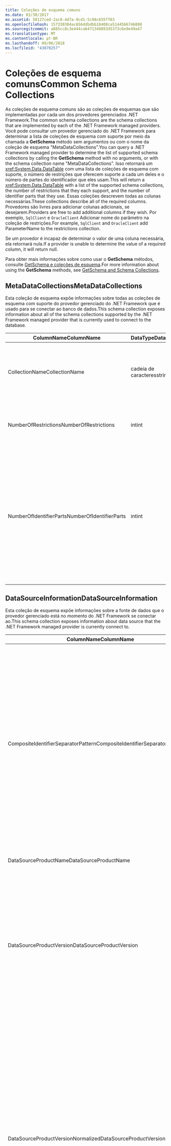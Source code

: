 ```yaml
---
title: Coleções de esquema comuns
ms.date: 03/30/2017
ms.assetid: 50127ced-2ac8-4d7a-9cd1-5c98c655ff03
ms.openlocfilehash: 157330304ac656ddbdbb18408ca5144566746808
ms.sourcegitcommit: a885cc8c3e444ca6471348893d5373c6e9e49a47
ms.translationtype: MT
ms.contentlocale: pt-BR
ms.lasthandoff: 09/06/2018
ms.locfileid: "43870257"
---
```

# <a name="common-schema-collections"></a><span data-ttu-id="9c37f-102">Coleções de esquema comuns</span><span class="sxs-lookup"><span data-stu-id="9c37f-102">Common Schema Collections</span></span>
<span data-ttu-id="9c37f-103">As coleções de esquema comuns são as coleções de esquemas que são implementadas por cada um dos provedores gerenciados .NET Framework.</span><span class="sxs-lookup"><span data-stu-id="9c37f-103">The common schema collections are the schema collections that are implemented by each of the .NET Framework managed providers.</span></span> <span data-ttu-id="9c37f-104">Você pode consultar um provedor gerenciado do .NET Framework para determinar a lista de coleções de esquema com suporte por meio da chamada a **GetSchema** método sem argumentos ou com o nome da coleção de esquema "MetaDataCollections".</span><span class="sxs-lookup"><span data-stu-id="9c37f-104">You can query a .NET Framework managed provider to determine the list of supported schema collections by calling the **GetSchema** method with no arguments, or with the schema collection name "MetaDataCollections".</span></span> <span data-ttu-id="9c37f-105">Isso retornará um <xref:System.Data.DataTable> com uma lista de coleções de esquema com suporte, o número de restrições que oferecem suporte a cada um deles e o número de partes do identificador que eles usam.</span><span class="sxs-lookup"><span data-stu-id="9c37f-105">This will return a <xref:System.Data.DataTable> with a list of the supported schema collections, the number of restrictions that they each support, and the number of identifier parts that they use.</span></span> <span data-ttu-id="9c37f-106">Essas coleções descrevem todas as colunas necessárias.</span><span class="sxs-lookup"><span data-stu-id="9c37f-106">These collections describe all of the required columns.</span></span> <span data-ttu-id="9c37f-107">Provedores são livres para adicionar colunas adicionais, se desejarem.</span><span class="sxs-lookup"><span data-stu-id="9c37f-107">Providers are free to add additional columns if they wish.</span></span> <span data-ttu-id="9c37f-108">Por exemplo, `SqlClient` e `OracleClient` Adicionar nome do parâmetro na coleção de restrições.</span><span class="sxs-lookup"><span data-stu-id="9c37f-108">For example, `SqlClient` and `OracleClient` add ParameterName to the restrictions collection.</span></span>  
  
 <span data-ttu-id="9c37f-109">Se um provedor é incapaz de determinar o valor de uma coluna necessária, ela retornará nula.</span><span class="sxs-lookup"><span data-stu-id="9c37f-109">If a provider is unable to determine the value of a required column, it will return null.</span></span>  
  
 <span data-ttu-id="9c37f-110">Para obter mais informações sobre como usar o **GetSchema** métodos, consulte [GetSchema e coleções de esquema](../../../../docs/framework/data/adonet/getschema-and-schema-collections.md).</span><span class="sxs-lookup"><span data-stu-id="9c37f-110">For more information about using the **GetSchema** methods, see [GetSchema and Schema Collections](../../../../docs/framework/data/adonet/getschema-and-schema-collections.md).</span></span>  
  
## <a name="metadatacollections"></a><span data-ttu-id="9c37f-111">MetaDataCollections</span><span class="sxs-lookup"><span data-stu-id="9c37f-111">MetaDataCollections</span></span>  
 <span data-ttu-id="9c37f-112">Esta coleção de esquema expõe informações sobre todas as coleções de esquema com suporte do provedor gerenciado do .NET Framework que é usado para se conectar ao banco de dados.</span><span class="sxs-lookup"><span data-stu-id="9c37f-112">This schema collection exposes information about all of the schema collections supported by the .NET Framework managed provider that is currently used to connect to the database.</span></span>  
  
|<span data-ttu-id="9c37f-113">ColumnName</span><span class="sxs-lookup"><span data-stu-id="9c37f-113">ColumnName</span></span>|<span data-ttu-id="9c37f-114">DataType</span><span class="sxs-lookup"><span data-stu-id="9c37f-114">DataType</span></span>|<span data-ttu-id="9c37f-115">Descrição</span><span class="sxs-lookup"><span data-stu-id="9c37f-115">Description</span></span>|  
|----------------|--------------|-----------------|  
|<span data-ttu-id="9c37f-116">CollectionName</span><span class="sxs-lookup"><span data-stu-id="9c37f-116">CollectionName</span></span>|<span data-ttu-id="9c37f-117">cadeia de caracteres</span><span class="sxs-lookup"><span data-stu-id="9c37f-117">string</span></span>|<span data-ttu-id="9c37f-118">O nome da coleção para passar para o **GetSchema** método para retornar a coleção.</span><span class="sxs-lookup"><span data-stu-id="9c37f-118">The name of the collection to pass to the **GetSchema** method to return the collection.</span></span>|  
|<span data-ttu-id="9c37f-119">NumberOfRestrictions</span><span class="sxs-lookup"><span data-stu-id="9c37f-119">NumberOfRestrictions</span></span>|<span data-ttu-id="9c37f-120">int</span><span class="sxs-lookup"><span data-stu-id="9c37f-120">int</span></span>|<span data-ttu-id="9c37f-121">O número de restrições que podem ser especificadas para a coleção.</span><span class="sxs-lookup"><span data-stu-id="9c37f-121">The number of restrictions that may be specified for the collection.</span></span>|  
|<span data-ttu-id="9c37f-122">NumberOfIdentifierParts</span><span class="sxs-lookup"><span data-stu-id="9c37f-122">NumberOfIdentifierParts</span></span>|<span data-ttu-id="9c37f-123">int</span><span class="sxs-lookup"><span data-stu-id="9c37f-123">int</span></span>|<span data-ttu-id="9c37f-124">O número de partes no nome do objeto de identificador/banco de dados compostos.</span><span class="sxs-lookup"><span data-stu-id="9c37f-124">The number of parts in the composite identifier/database object name.</span></span> <span data-ttu-id="9c37f-125">Por exemplo, no SQL Server, isso seria 3 para tabelas e 4 para colunas.</span><span class="sxs-lookup"><span data-stu-id="9c37f-125">For example, in SQL Server, this would be 3 for tables and 4 for columns.</span></span> <span data-ttu-id="9c37f-126">No Oracle, seria 2 para tabelas e 3 colunas.</span><span class="sxs-lookup"><span data-stu-id="9c37f-126">In Oracle, it would be 2 for tables and 3 for columns.</span></span>|  
  
## <a name="datasourceinformation"></a><span data-ttu-id="9c37f-127">DataSourceInformation</span><span class="sxs-lookup"><span data-stu-id="9c37f-127">DataSourceInformation</span></span>  
 <span data-ttu-id="9c37f-128">Esta coleção de esquema expõe informações sobre a fonte de dados que o provedor gerenciado está no momento do .NET Framework se conectar ao.</span><span class="sxs-lookup"><span data-stu-id="9c37f-128">This schema collection exposes information about data source that the .NET Framework managed provider is currently connect to.</span></span>  
  
|<span data-ttu-id="9c37f-129">ColumnName</span><span class="sxs-lookup"><span data-stu-id="9c37f-129">ColumnName</span></span>|<span data-ttu-id="9c37f-130">DataType</span><span class="sxs-lookup"><span data-stu-id="9c37f-130">DataType</span></span>|<span data-ttu-id="9c37f-131">Descrição</span><span class="sxs-lookup"><span data-stu-id="9c37f-131">Description</span></span>|  
|----------------|--------------|-----------------|  
|<span data-ttu-id="9c37f-132">CompositeIdentifierSeparatorPattern</span><span class="sxs-lookup"><span data-stu-id="9c37f-132">CompositeIdentifierSeparatorPattern</span></span>|<span data-ttu-id="9c37f-133">cadeia de caracteres</span><span class="sxs-lookup"><span data-stu-id="9c37f-133">string</span></span>|<span data-ttu-id="9c37f-134">A expressão regular para corresponder os separadores de composição em um identificador de composição.</span><span class="sxs-lookup"><span data-stu-id="9c37f-134">The regular expression to match the composite separators in a composite identifier.</span></span> <span data-ttu-id="9c37f-135">Por exemplo, "\\."</span><span class="sxs-lookup"><span data-stu-id="9c37f-135">For example, "\\."</span></span> <span data-ttu-id="9c37f-136">(para SQL Server) ou "\@&#124;\\."</span><span class="sxs-lookup"><span data-stu-id="9c37f-136">(for SQL Server) or "\@&#124;\\."</span></span> <span data-ttu-id="9c37f-137">(para Oracle).</span><span class="sxs-lookup"><span data-stu-id="9c37f-137">(for Oracle).</span></span><br /><br /> <span data-ttu-id="9c37f-138">Normalmente, um identificador de composição é o que é usado para um nome de objeto de banco de dados, por exemplo: pubs.dbo.authors ou pubs\@dbo.</span><span class="sxs-lookup"><span data-stu-id="9c37f-138">A composite identifier is typically what is used for a database object name, for example: pubs.dbo.authors or pubs\@dbo.authors.</span></span><br /><br /> <span data-ttu-id="9c37f-139">Para o SQL Server, use a expressão regular "\\.".</span><span class="sxs-lookup"><span data-stu-id="9c37f-139">For SQL Server, use the regular expression "\\.".</span></span> <span data-ttu-id="9c37f-140">Para OracleClient, use "\@&#124;\\.".</span><span class="sxs-lookup"><span data-stu-id="9c37f-140">For OracleClient, use "\@&#124;\\.".</span></span><br /><br /> <span data-ttu-id="9c37f-141">Para ODBC, use o Catalog_name_seperator.</span><span class="sxs-lookup"><span data-stu-id="9c37f-141">For ODBC use the Catalog_name_seperator.</span></span><br /><br /> <span data-ttu-id="9c37f-142">Para OLE DB use DBLITERAL_CATALOG_SEPARATOR ou DBLITERAL_SCHEMA_SEPARATOR.</span><span class="sxs-lookup"><span data-stu-id="9c37f-142">For OLE DB use DBLITERAL_CATALOG_SEPARATOR or DBLITERAL_SCHEMA_SEPARATOR.</span></span>|  
|<span data-ttu-id="9c37f-143">DataSourceProductName</span><span class="sxs-lookup"><span data-stu-id="9c37f-143">DataSourceProductName</span></span>|<span data-ttu-id="9c37f-144">cadeia de caracteres</span><span class="sxs-lookup"><span data-stu-id="9c37f-144">string</span></span>|<span data-ttu-id="9c37f-145">O nome do produto acessado pelo provedor, como "Oracle" ou "SQLServer".</span><span class="sxs-lookup"><span data-stu-id="9c37f-145">The name of the product accessed by the provider, such as "Oracle" or "SQLServer".</span></span>|  
|<span data-ttu-id="9c37f-146">DataSourceProductVersion</span><span class="sxs-lookup"><span data-stu-id="9c37f-146">DataSourceProductVersion</span></span>|<span data-ttu-id="9c37f-147">cadeia de caracteres</span><span class="sxs-lookup"><span data-stu-id="9c37f-147">string</span></span>|<span data-ttu-id="9c37f-148">Indica a versão do produto acessado pelo provedor, no formato nativo de fontes de dados e não está no formato de Microsoft.</span><span class="sxs-lookup"><span data-stu-id="9c37f-148">Indicates the version of the product accessed by the provider, in the data sources native format and not in Microsoft format.</span></span><br /><br /> <span data-ttu-id="9c37f-149">Em alguns casos DataSourceProductVersion e DataSourceProductVersionNormalized será o mesmo valor.</span><span class="sxs-lookup"><span data-stu-id="9c37f-149">In some cases DataSourceProductVersion and DataSourceProductVersionNormalized will be the same value.</span></span> <span data-ttu-id="9c37f-150">No caso do OLE DB e ODBC, eles sempre será o mesmo conforme eles são mapeados para a mesma chamada de função da API nativa subjacente.</span><span class="sxs-lookup"><span data-stu-id="9c37f-150">In the case of OLE DB and ODBC, these will always be the same as they are mapped to the same function call in the underlying native API.</span></span>|  
|<span data-ttu-id="9c37f-151">DataSourceProductVersionNormalized</span><span class="sxs-lookup"><span data-stu-id="9c37f-151">DataSourceProductVersionNormalized</span></span>|<span data-ttu-id="9c37f-152">cadeia de caracteres</span><span class="sxs-lookup"><span data-stu-id="9c37f-152">string</span></span>|<span data-ttu-id="9c37f-153">Uma versão normalizada para os dados de origem, que ele pode ser comparado com `String.Compare()`.</span><span class="sxs-lookup"><span data-stu-id="9c37f-153">A normalized version for the data source, such that it can be compared with `String.Compare()`.</span></span> <span data-ttu-id="9c37f-154">O formato deste é consistente para todas as versões do provedor para impedir que a versão 10 classificação entre versões 1 e 2.</span><span class="sxs-lookup"><span data-stu-id="9c37f-154">The format of this is consistent for all versions of the provider to prevent version 10 from sorting between version 1 and version 2.</span></span><br /><br /> <span data-ttu-id="9c37f-155">Por exemplo, o provedor Oracle usa um formato de "nn.nn.nn.nn.nn" para sua versão normalizada, o que faz com que uma fonte de dados do Oracle 8i retornar "08.01.07.04.01".</span><span class="sxs-lookup"><span data-stu-id="9c37f-155">For example, the Oracle provider uses a format of "nn.nn.nn.nn.nn" for its normalized version, which causes an Oracle 8i data source to return "08.01.07.04.01".</span></span> <span data-ttu-id="9c37f-156">SQL Server usa o formato típico de "nn.nn.nnnn" Microsoft.</span><span class="sxs-lookup"><span data-stu-id="9c37f-156">SQL Server uses the typical Microsoft "nn.nn.nnnn" format.</span></span><br /><br /> <span data-ttu-id="9c37f-157">Em alguns casos, DataSourceProductVersion e DataSourceProductVersionNormalized será o mesmo valor.</span><span class="sxs-lookup"><span data-stu-id="9c37f-157">In some cases, DataSourceProductVersion and DataSourceProductVersionNormalized will be the same value.</span></span> <span data-ttu-id="9c37f-158">No caso do OLE DB e ODBC eles sempre será o mesmo conforme eles são mapeados para a mesma chamada de função da API nativa subjacente.</span><span class="sxs-lookup"><span data-stu-id="9c37f-158">In the case of OLE DB and ODBC these will always be the same as they are mapped to the same function call in the underlying native API.</span></span>|  
|<span data-ttu-id="9c37f-159">GroupByBehavior</span><span class="sxs-lookup"><span data-stu-id="9c37f-159">GroupByBehavior</span></span>|<xref:System.Data.Common.GroupByBehavior>|<span data-ttu-id="9c37f-160">Especifica a relação entre as colunas em uma cláusula GROUP BY e as colunas não agregadas na lista de seleção.</span><span class="sxs-lookup"><span data-stu-id="9c37f-160">Specifies the relationship between the columns in a GROUP BY clause and the non-aggregated columns in the select list.</span></span>|  
|<span data-ttu-id="9c37f-161">IdentifierPattern</span><span class="sxs-lookup"><span data-stu-id="9c37f-161">IdentifierPattern</span></span>|<span data-ttu-id="9c37f-162">cadeia de caracteres</span><span class="sxs-lookup"><span data-stu-id="9c37f-162">string</span></span>|<span data-ttu-id="9c37f-163">Uma expressão regular que corresponde a um identificador e tem um valor de correspondência do identificador.</span><span class="sxs-lookup"><span data-stu-id="9c37f-163">A regular expression that matches an identifier and has a match value of the identifier.</span></span> <span data-ttu-id="9c37f-164">Por exemplo, "[A-Za-z0-9 _ #$]".</span><span class="sxs-lookup"><span data-stu-id="9c37f-164">For example "[A-Za-z0-9_#$]".</span></span>|  
|<span data-ttu-id="9c37f-165">IdentifierCase</span><span class="sxs-lookup"><span data-stu-id="9c37f-165">IdentifierCase</span></span>|<xref:System.Data.Common.IdentifierCase>|<span data-ttu-id="9c37f-166">Indica se os identificadores sem aspas são tratados como diferencia maiusculas de minúsculas ou não.</span><span class="sxs-lookup"><span data-stu-id="9c37f-166">Indicates whether non-quoted identifiers are treated as case sensitive or not.</span></span>|  
|<span data-ttu-id="9c37f-167">OrderByColumnsInSelect</span><span class="sxs-lookup"><span data-stu-id="9c37f-167">OrderByColumnsInSelect</span></span>|<span data-ttu-id="9c37f-168">bool</span><span class="sxs-lookup"><span data-stu-id="9c37f-168">bool</span></span>|<span data-ttu-id="9c37f-169">Especifica se as colunas em uma cláusula ORDER BY devem estar na lista de seleção.</span><span class="sxs-lookup"><span data-stu-id="9c37f-169">Specifies whether columns in an ORDER BY clause must be in the select list.</span></span> <span data-ttu-id="9c37f-170">Um valor true indica que eles são necessários para estar na lista de seleção, um valor false indica que eles não são necessários para estar na lista de seleção.</span><span class="sxs-lookup"><span data-stu-id="9c37f-170">A value of true indicates that they are required to be in the select list, a value of false indicates that they are not required to be in the select list.</span></span>|  
|<span data-ttu-id="9c37f-171">ParameterMarkerFormat</span><span class="sxs-lookup"><span data-stu-id="9c37f-171">ParameterMarkerFormat</span></span>|<span data-ttu-id="9c37f-172">cadeia de caracteres</span><span class="sxs-lookup"><span data-stu-id="9c37f-172">string</span></span>|<span data-ttu-id="9c37f-173">Uma cadeia de caracteres de formato que representa como um parâmetro de formato.</span><span class="sxs-lookup"><span data-stu-id="9c37f-173">A format string that represents how to format a parameter.</span></span><br /><br /> <span data-ttu-id="9c37f-174">Se a fonte de dados oferece suporte a parâmetros nomeados, o primeiro espaço reservado na cadeia de caracteres deve ser em que o nome do parâmetro deve ser formatado.</span><span class="sxs-lookup"><span data-stu-id="9c37f-174">If named parameters are supported by the data source, the first placeholder in this string should be where the parameter name should be formatted.</span></span><br /><br /> <span data-ttu-id="9c37f-175">Por exemplo, se a fonte de dados espera parâmetros a ser chamado e prefixado com um ':', isso deveria ser ":{0}".</span><span class="sxs-lookup"><span data-stu-id="9c37f-175">For example, if the data source expects parameters to be named and prefixed with an ‘:’ this would be ":{0}".</span></span> <span data-ttu-id="9c37f-176">Ao formatar isso com um nome de parâmetro de "p1" resultante é de cadeia de caracteres ": p1".</span><span class="sxs-lookup"><span data-stu-id="9c37f-176">When formatting this with a parameter name of "p1" the resulting string is ":p1".</span></span><br /><br /> <span data-ttu-id="9c37f-177">Se a fonte de dados espera parâmetros para ser prefixadas com o '\@', mas os nomes já incluírem-los, deve ser '{0}' e o resultado da formatação de um parâmetro denominado "\@p1" seria simplesmente "\@p1".</span><span class="sxs-lookup"><span data-stu-id="9c37f-177">If the data source expects parameters to be prefixed with the ‘\@’, but the names already include them, this would be ‘{0}’, and the result of formatting a parameter named "\@p1" would simply be "\@p1".</span></span><br /><br /> <span data-ttu-id="9c37f-178">Para fontes de dados que não espera parâmetros nomeados e esperar que o uso do '?'</span><span class="sxs-lookup"><span data-stu-id="9c37f-178">For data sources that do not expect named parameters and expect the use of the ‘?’</span></span> <span data-ttu-id="9c37f-179">caractere, a cadeia de caracteres de formato pode ser especificada simplesmente como '?', que deve ignorar o nome do parâmetro.</span><span class="sxs-lookup"><span data-stu-id="9c37f-179">character, the format string can be specified as simply ‘?’, which would ignore the parameter name.</span></span> <span data-ttu-id="9c37f-180">Para OLE DB, retornamos '?'.</span><span class="sxs-lookup"><span data-stu-id="9c37f-180">For OLE DB we return ‘?’.</span></span>|  
|<span data-ttu-id="9c37f-181">ParameterMarkerPattern</span><span class="sxs-lookup"><span data-stu-id="9c37f-181">ParameterMarkerPattern</span></span>|<span data-ttu-id="9c37f-182">cadeia de caracteres</span><span class="sxs-lookup"><span data-stu-id="9c37f-182">string</span></span>|<span data-ttu-id="9c37f-183">Uma expressão regular que corresponde a um marcador de parâmetro.</span><span class="sxs-lookup"><span data-stu-id="9c37f-183">A regular expression that matches a parameter marker.</span></span> <span data-ttu-id="9c37f-184">Ele terá um valor de correspondência do nome do parâmetro, se houver.</span><span class="sxs-lookup"><span data-stu-id="9c37f-184">It will have a match value of the parameter name, if any.</span></span><br /><br /> <span data-ttu-id="9c37f-185">Por exemplo, se os parâmetros nomeados são compatíveis com um '\@' caracteres iniciais que serão incluído no nome do parâmetro, isso seria: "(\@[A-Za-z0-9 _ $#] \*)".</span><span class="sxs-lookup"><span data-stu-id="9c37f-185">For example, if named parameters are supported with an ‘\@’ lead-in character that will be included in the parameter name, this would be: "(\@[A-Za-z0-9_$#]\*)".</span></span><br /><br /> <span data-ttu-id="9c37f-186">No entanto, se os parâmetros nomeados são compatíveis com um ':' como o caractere de Introdução e ele não é parte do nome do parâmetro, isso seria: ": ([A-Za-z0-9 _ $#]\*)".</span><span class="sxs-lookup"><span data-stu-id="9c37f-186">However, if named parameters are supported with a ‘:’ as the lead-in character and it is not part of the parameter name, this would be: ":([A-Za-z0-9_$#]\*)".</span></span><br /><br /> <span data-ttu-id="9c37f-187">É claro que, se a fonte de dados não der suporte a parâmetros nomeados, isso seria apenas "?".</span><span class="sxs-lookup"><span data-stu-id="9c37f-187">Of course, if the data source doesn’t support named parameters, this would simply be "?".</span></span>|  
|<span data-ttu-id="9c37f-188">ParameterNameMaxLength</span><span class="sxs-lookup"><span data-stu-id="9c37f-188">ParameterNameMaxLength</span></span>|<span data-ttu-id="9c37f-189">int</span><span class="sxs-lookup"><span data-stu-id="9c37f-189">int</span></span>|<span data-ttu-id="9c37f-190">O comprimento máximo de um nome de parâmetro em caracteres.</span><span class="sxs-lookup"><span data-stu-id="9c37f-190">The maximum length of a parameter name in characters.</span></span> <span data-ttu-id="9c37f-191">Visual Studio espera que, se houver suporte para nomes de parâmetro, o valor mínimo para o comprimento máximo é 30 caracteres.</span><span class="sxs-lookup"><span data-stu-id="9c37f-191">Visual Studio expects that if parameter names are supported, the minimum value for the maximum length is 30 characters.</span></span><br /><br /> <span data-ttu-id="9c37f-192">Se a fonte de dados não der suporte a parâmetros nomeados, essa propriedade retorna zero.</span><span class="sxs-lookup"><span data-stu-id="9c37f-192">If the data source does not support named parameters, this property returns zero.</span></span>|  
|<span data-ttu-id="9c37f-193">ParameterNamePattern</span><span class="sxs-lookup"><span data-stu-id="9c37f-193">ParameterNamePattern</span></span>|<span data-ttu-id="9c37f-194">cadeia de caracteres</span><span class="sxs-lookup"><span data-stu-id="9c37f-194">string</span></span>|<span data-ttu-id="9c37f-195">Uma expressão regular que corresponde aos nomes de parâmetro válido.</span><span class="sxs-lookup"><span data-stu-id="9c37f-195">A regular expression that matches the valid parameter names.</span></span> <span data-ttu-id="9c37f-196">Fontes de dados diferentes têm regras diferentes sobre os caracteres que podem ser usados para nomes de parâmetro.</span><span class="sxs-lookup"><span data-stu-id="9c37f-196">Different data sources have different rules regarding the characters that may be used for parameter names.</span></span><br /><br /> <span data-ttu-id="9c37f-197">Visual Studio espera que, se houver suporte para nomes de parâmetro, os caracteres "\p{Lu}\p{Ll}\p{Lt}\p{Lm}\p{Lo}\p{Nl}\p{Nd}" são o conjunto com suporte mínimo de caracteres que são válidos para nomes de parâmetro.</span><span class="sxs-lookup"><span data-stu-id="9c37f-197">Visual Studio expects that if parameter names are supported, the characters "\p{Lu}\p{Ll}\p{Lt}\p{Lm}\p{Lo}\p{Nl}\p{Nd}" are the minimum supported set of characters that are valid for parameter names.</span></span>|  
|<span data-ttu-id="9c37f-198">QuotedIdentifierPattern</span><span class="sxs-lookup"><span data-stu-id="9c37f-198">QuotedIdentifierPattern</span></span>|<span data-ttu-id="9c37f-199">cadeia de caracteres</span><span class="sxs-lookup"><span data-stu-id="9c37f-199">string</span></span>|<span data-ttu-id="9c37f-200">Uma expressão regular que corresponde a um identificador entre aspas e tem um valor de correspondência de identificador sem aspas.</span><span class="sxs-lookup"><span data-stu-id="9c37f-200">A regular expression that matches a quoted identifier and has a match value of the identifier itself without the quotes.</span></span> <span data-ttu-id="9c37f-201">Por exemplo, se a fonte de dados usadas aspas duplas para identificar os identificadores entre aspas, isso seria: "(([^\\"]&#124;\\"\\") \*) ".</span><span class="sxs-lookup"><span data-stu-id="9c37f-201">For example, if the data source used double-quotes to identify quoted identifiers, this would be: "(([^\\"]&#124;\\"\\")\*)".</span></span>|  
|<span data-ttu-id="9c37f-202">QuotedIdentifierCase</span><span class="sxs-lookup"><span data-stu-id="9c37f-202">QuotedIdentifierCase</span></span>|<xref:System.Data.Common.IdentifierCase>|<span data-ttu-id="9c37f-203">Indica se os identificadores entre aspas são tratados como diferencia maiusculas de minúsculas ou não.</span><span class="sxs-lookup"><span data-stu-id="9c37f-203">Indicates whether quoted identifiers are treated as case sensitive or not.</span></span>|  
|<span data-ttu-id="9c37f-204">StatementSeparatorPattern</span><span class="sxs-lookup"><span data-stu-id="9c37f-204">StatementSeparatorPattern</span></span>|<span data-ttu-id="9c37f-205">cadeia de caracteres</span><span class="sxs-lookup"><span data-stu-id="9c37f-205">string</span></span>|<span data-ttu-id="9c37f-206">Uma expressão regular que corresponda o separador de instrução.</span><span class="sxs-lookup"><span data-stu-id="9c37f-206">A regular expression that matches the statement separator.</span></span>|  
|<span data-ttu-id="9c37f-207">StringLiteralPattern</span><span class="sxs-lookup"><span data-stu-id="9c37f-207">StringLiteralPattern</span></span>|<span data-ttu-id="9c37f-208">cadeia de caracteres</span><span class="sxs-lookup"><span data-stu-id="9c37f-208">string</span></span>|<span data-ttu-id="9c37f-209">Uma expressão regular que corresponde a um literal de cadeia de caracteres e tem um valor de correspondência do literal em si.</span><span class="sxs-lookup"><span data-stu-id="9c37f-209">A regular expression that matches a string literal and has a match value of the literal itself.</span></span> <span data-ttu-id="9c37f-210">Por exemplo, se a fonte de dados usadas aspas para identificar cadeias de caracteres, isso seria: "('([^']&#124;'') \*')"'</span><span class="sxs-lookup"><span data-stu-id="9c37f-210">For example, if the data source used single-quotes to identify strings, this would be: "('([^']&#124;'')\*')"'</span></span>|  
|<span data-ttu-id="9c37f-211">SupportedJoinOperators</span><span class="sxs-lookup"><span data-stu-id="9c37f-211">SupportedJoinOperators</span></span>|<xref:System.Data.Common.SupportedJoinOperators>|<span data-ttu-id="9c37f-212">Especifica quais tipos de instruções de junção SQL têm suporte pela fonte de dados.</span><span class="sxs-lookup"><span data-stu-id="9c37f-212">Specifies what types of SQL join statements are supported by the data source.</span></span>|  
  
## <a name="datatypes"></a><span data-ttu-id="9c37f-213">Tipos de dados</span><span class="sxs-lookup"><span data-stu-id="9c37f-213">DataTypes</span></span>  
 <span data-ttu-id="9c37f-214">Essas informações de expõe de coleção de esquema sobre tipos de dados que são compatíveis com o banco de dados que o .NET Framework provedor gerenciado estão conectadas atualmente à.</span><span class="sxs-lookup"><span data-stu-id="9c37f-214">This schema collection exposes information about the data types that are supported by the database that the .NET Framework managed provider is currently connected to.</span></span>  
  
|<span data-ttu-id="9c37f-215">ColumnName</span><span class="sxs-lookup"><span data-stu-id="9c37f-215">ColumnName</span></span>|<span data-ttu-id="9c37f-216">DataType</span><span class="sxs-lookup"><span data-stu-id="9c37f-216">DataType</span></span>|<span data-ttu-id="9c37f-217">Descrição</span><span class="sxs-lookup"><span data-stu-id="9c37f-217">Description</span></span>|  
|----------------|--------------|-----------------|  
|<span data-ttu-id="9c37f-218">NomeDoTipo</span><span class="sxs-lookup"><span data-stu-id="9c37f-218">TypeName</span></span>|<span data-ttu-id="9c37f-219">cadeia de caracteres</span><span class="sxs-lookup"><span data-stu-id="9c37f-219">string</span></span>|<span data-ttu-id="9c37f-220">Os dados específicos do provedor de tipo de nome.</span><span class="sxs-lookup"><span data-stu-id="9c37f-220">The provider-specific data type name.</span></span>|  
|<span data-ttu-id="9c37f-221">ProviderDbType</span><span class="sxs-lookup"><span data-stu-id="9c37f-221">ProviderDbType</span></span>|<span data-ttu-id="9c37f-222">int</span><span class="sxs-lookup"><span data-stu-id="9c37f-222">int</span></span>|<span data-ttu-id="9c37f-223">O valor de tipo específico de provedor que deve ser usado ao especificar de tipo um parâmetro.</span><span class="sxs-lookup"><span data-stu-id="9c37f-223">The provider-specific type value that should be used when specifying a parameter’s type.</span></span> <span data-ttu-id="9c37f-224">Por exemplo, SqlDbType.Money ou OracleType.Blob.</span><span class="sxs-lookup"><span data-stu-id="9c37f-224">For example, SqlDbType.Money or OracleType.Blob.</span></span>|  
|<span data-ttu-id="9c37f-225">ColumnSize</span><span class="sxs-lookup"><span data-stu-id="9c37f-225">ColumnSize</span></span>|<span data-ttu-id="9c37f-226">long</span><span class="sxs-lookup"><span data-stu-id="9c37f-226">long</span></span>|<span data-ttu-id="9c37f-227">O comprimento de uma coluna não numérica ou parâmetro refere-se para o máximo ou o comprimento definido para esse tipo pelo provedor.</span><span class="sxs-lookup"><span data-stu-id="9c37f-227">The length of a non-numeric column or parameter refers to either the maximum or the length defined for this type by the provider.</span></span><br /><br /> <span data-ttu-id="9c37f-228">Para dados de caracteres, isso é o máximo ou definido o tamanho em unidades, definidas pela fonte de dados.</span><span class="sxs-lookup"><span data-stu-id="9c37f-228">For character data, this is the maximum or defined length in units, defined by the data source.</span></span> <span data-ttu-id="9c37f-229">Oracle tem o conceito de especificar um comprimento e, em seguida, especificando o tamanho de armazenamento real para alguns tipos de dados de caractere.</span><span class="sxs-lookup"><span data-stu-id="9c37f-229">Oracle has the concept of specifying a length and then specifying the actual storage size for some character data types.</span></span> <span data-ttu-id="9c37f-230">Isso define apenas o tamanho em unidades para Oracle.</span><span class="sxs-lookup"><span data-stu-id="9c37f-230">This defines only the length in units for Oracle.</span></span><br /><br /> <span data-ttu-id="9c37f-231">Para tipos de dados de data e hora, esse é o comprimento da representação de cadeia de caracteres (supondo que a precisão máxima permitida do componente de segundos fracionários).</span><span class="sxs-lookup"><span data-stu-id="9c37f-231">For date-time data types, this is the length of the string representation (assuming the maximum allowed precision of the fractional seconds component).</span></span><br /><br /> <span data-ttu-id="9c37f-232">Se o tipo de dados for numérico, isso é o limite superior na precisão máxima do tipo de dados.</span><span class="sxs-lookup"><span data-stu-id="9c37f-232">If the data type is numeric, this is the upper bound on the maximum precision of the data type.</span></span>|  
|<span data-ttu-id="9c37f-233">CreateFormat</span><span class="sxs-lookup"><span data-stu-id="9c37f-233">CreateFormat</span></span>|<span data-ttu-id="9c37f-234">cadeia de caracteres</span><span class="sxs-lookup"><span data-stu-id="9c37f-234">string</span></span>|<span data-ttu-id="9c37f-235">Cadeia de caracteres de formato que representa como adicionar essa coluna para uma instrução de definição de dados, como CREATE TABLE.</span><span class="sxs-lookup"><span data-stu-id="9c37f-235">Format string that represents how to add this column to a data definition statement, such as CREATE TABLE.</span></span> <span data-ttu-id="9c37f-236">Cada elemento na matriz CreateParameter deve ser representado por um "marcador de parâmetro" na cadeia de caracteres de formato.</span><span class="sxs-lookup"><span data-stu-id="9c37f-236">Each element in the CreateParameter array should be represented by a "parameter marker" in the format string.</span></span><br /><br /> <span data-ttu-id="9c37f-237">Por exemplo, o tipo de dados DECIMAL do SQL requer uma precisão e uma escala.</span><span class="sxs-lookup"><span data-stu-id="9c37f-237">For example, the SQL data type DECIMAL needs a precision and a scale.</span></span> <span data-ttu-id="9c37f-238">Nesse caso, seria a cadeia de caracteres de formato "DECIMAL ({0},{1})".</span><span class="sxs-lookup"><span data-stu-id="9c37f-238">In this case, the format string would be "DECIMAL({0},{1})".</span></span>|  
|<span data-ttu-id="9c37f-239">CreateParameters</span><span class="sxs-lookup"><span data-stu-id="9c37f-239">CreateParameters</span></span>|<span data-ttu-id="9c37f-240">cadeia de caracteres</span><span class="sxs-lookup"><span data-stu-id="9c37f-240">string</span></span>|<span data-ttu-id="9c37f-241">Os parâmetros de criação devem ser especificados durante a criação de uma coluna desse tipo de dados.</span><span class="sxs-lookup"><span data-stu-id="9c37f-241">The creation parameters that must be specified when creating a column of this data type.</span></span> <span data-ttu-id="9c37f-242">Cada parâmetro de criação é listado na cadeia de caracteres, separada por uma vírgula na ordem em que eles serão fornecidos.</span><span class="sxs-lookup"><span data-stu-id="9c37f-242">Each creation parameter is listed in the string, separated by a comma in the order they are to be supplied.</span></span><br /><br /> <span data-ttu-id="9c37f-243">Por exemplo, o tipo de dados DECIMAL do SQL requer uma precisão e uma escala.</span><span class="sxs-lookup"><span data-stu-id="9c37f-243">For example, the SQL data type DECIMAL needs a precision and a scale.</span></span> <span data-ttu-id="9c37f-244">Nesse caso, os parâmetros de criação devem conter a cadeia de caracteres "precisão, escala".</span><span class="sxs-lookup"><span data-stu-id="9c37f-244">In this case, the creation parameters should contain the string "precision, scale".</span></span><br /><br /> <span data-ttu-id="9c37f-245">Em um comando de texto para criar uma coluna DECIMAL com uma precisão de 10 e uma escala de 2, o valor da coluna CreateFormat pode ser DECIMAL ({0},{1}) "e a especificação de tipo completa seria DECIMAL(10,2).</span><span class="sxs-lookup"><span data-stu-id="9c37f-245">In a text command to create a DECIMAL column with a precision of 10 and a scale of 2, the value of the CreateFormat column might be DECIMAL({0},{1})" and the complete type specification would be DECIMAL(10,2).</span></span>|  
|<span data-ttu-id="9c37f-246">DataType</span><span class="sxs-lookup"><span data-stu-id="9c37f-246">DataType</span></span>|<span data-ttu-id="9c37f-247">cadeia de caracteres</span><span class="sxs-lookup"><span data-stu-id="9c37f-247">string</span></span>|<span data-ttu-id="9c37f-248">O nome do tipo do tipo de dados .NET Framework.</span><span class="sxs-lookup"><span data-stu-id="9c37f-248">The name of the .NET Framework type of the data type.</span></span>|  
|<span data-ttu-id="9c37f-249">IsAutoincrementable</span><span class="sxs-lookup"><span data-stu-id="9c37f-249">IsAutoincrementable</span></span>|<span data-ttu-id="9c37f-250">bool</span><span class="sxs-lookup"><span data-stu-id="9c37f-250">bool</span></span>|<span data-ttu-id="9c37f-251">True — valores desse tipo de dados podem ser de incremento automático.</span><span class="sxs-lookup"><span data-stu-id="9c37f-251">true—Values of this data type may be auto-incrementing.</span></span><br /><br /> <span data-ttu-id="9c37f-252">False — valores desse tipo de dados podem não ser autoincrementada.</span><span class="sxs-lookup"><span data-stu-id="9c37f-252">false—Values of this data type may not be auto-incrementing.</span></span><br /><br /> <span data-ttu-id="9c37f-253">Observe que isso simplesmente indica se uma coluna desse tipo de dados pode ser autoincrementada, não todas as colunas desse tipo são incremento automático.</span><span class="sxs-lookup"><span data-stu-id="9c37f-253">Note that this merely indicates whether a column of this data type may be auto-incrementing, not that all columns of this type are auto-incrementing.</span></span>|  
|<span data-ttu-id="9c37f-254">IsBestMatch</span><span class="sxs-lookup"><span data-stu-id="9c37f-254">IsBestMatch</span></span>|<span data-ttu-id="9c37f-255">bool</span><span class="sxs-lookup"><span data-stu-id="9c37f-255">bool</span></span>|<span data-ttu-id="9c37f-256">True — o tipo de dados é a melhor correspondência entre todos os tipos de dados no armazenamento de dados e o tipo de dados .NET Framework indicado pelo valor na coluna de tipo de dados.</span><span class="sxs-lookup"><span data-stu-id="9c37f-256">true—The data type is the best match between all data types in the data store and the .NET Framework data type indicated by the value in the DataType column.</span></span><br /><br /> <span data-ttu-id="9c37f-257">False – o tipo de dados não é a melhor correspondência.</span><span class="sxs-lookup"><span data-stu-id="9c37f-257">false—The data type is not the best match.</span></span><br /><br /> <span data-ttu-id="9c37f-258">Para cada conjunto de linhas em que o valor da coluna de tipo de dados é o mesmo, a coluna IsBestMatch é definida como true em apenas uma linha.</span><span class="sxs-lookup"><span data-stu-id="9c37f-258">For each set of rows in which the value of the DataType column is the same, the IsBestMatch column is set to true in only one row.</span></span>|  
|<span data-ttu-id="9c37f-259">IsCaseSensitive</span><span class="sxs-lookup"><span data-stu-id="9c37f-259">IsCaseSensitive</span></span>|<span data-ttu-id="9c37f-260">bool</span><span class="sxs-lookup"><span data-stu-id="9c37f-260">bool</span></span>|<span data-ttu-id="9c37f-261">True — o tipo de dados é um tipo de caractere e diferencia maiusculas de minúsculas.</span><span class="sxs-lookup"><span data-stu-id="9c37f-261">true—The data type is a character type and is case-sensitive.</span></span><br /><br /> <span data-ttu-id="9c37f-262">False – o tipo de dados não é um tipo de caractere ou não diferencia maiusculas de minúsculas.</span><span class="sxs-lookup"><span data-stu-id="9c37f-262">false—The data type is not a character type or is not case-sensitive.</span></span>|  
|<span data-ttu-id="9c37f-263">IsFixedLength</span><span class="sxs-lookup"><span data-stu-id="9c37f-263">IsFixedLength</span></span>|<span data-ttu-id="9c37f-264">bool</span><span class="sxs-lookup"><span data-stu-id="9c37f-264">bool</span></span>|<span data-ttu-id="9c37f-265">True — colunas deste tipo de dados criadas pela linguagem de definição de dados (DDL) terão um comprimento fixo.</span><span class="sxs-lookup"><span data-stu-id="9c37f-265">true—Columns of this data type created by the data definition language (DDL) will be of fixed length.</span></span><br /><br /> <span data-ttu-id="9c37f-266">False — colunas deste tipo de dados criadas pela DDL terão comprimento variável.</span><span class="sxs-lookup"><span data-stu-id="9c37f-266">false—Columns of this data type created by the DDL will be of variable length.</span></span><br /><br /> <span data-ttu-id="9c37f-267">DBNull.Value—It não se sabe se o provedor mapeará esse campo com uma coluna de comprimento fixo ou comprimento variável.</span><span class="sxs-lookup"><span data-stu-id="9c37f-267">DBNull.Value—It is not known whether the provider will map this field with a fixed-length or variable-length column.</span></span>|  
|<span data-ttu-id="9c37f-268">IsFixedPrecisionScale</span><span class="sxs-lookup"><span data-stu-id="9c37f-268">IsFixedPrecisionScale</span></span>|<span data-ttu-id="9c37f-269">bool</span><span class="sxs-lookup"><span data-stu-id="9c37f-269">bool</span></span>|<span data-ttu-id="9c37f-270">True — o tipo de dados tem uma precisão e escala fixas.</span><span class="sxs-lookup"><span data-stu-id="9c37f-270">true—The data type has a fixed precision and scale.</span></span><br /><br /> <span data-ttu-id="9c37f-271">False – o tipo de dados não tem uma precisão e escala fixas.</span><span class="sxs-lookup"><span data-stu-id="9c37f-271">false—The data type does not have a fixed precision and scale.</span></span>|  
|<span data-ttu-id="9c37f-272">IsLong</span><span class="sxs-lookup"><span data-stu-id="9c37f-272">IsLong</span></span>|<span data-ttu-id="9c37f-273">bool</span><span class="sxs-lookup"><span data-stu-id="9c37f-273">bool</span></span>|<span data-ttu-id="9c37f-274">True — o tipo de dados contém dados muito longos; a definição de dados muito longos é específica do provedor.</span><span class="sxs-lookup"><span data-stu-id="9c37f-274">true—The data type contains very long data; the definition of very long data is provider-specific.</span></span><br /><br /> <span data-ttu-id="9c37f-275">False – o tipo de dados não contém dados muito longos.</span><span class="sxs-lookup"><span data-stu-id="9c37f-275">false—The data type does not contain very long data.</span></span>|  
|<span data-ttu-id="9c37f-276">IsNullable</span><span class="sxs-lookup"><span data-stu-id="9c37f-276">IsNullable</span></span>|<span data-ttu-id="9c37f-277">bool</span><span class="sxs-lookup"><span data-stu-id="9c37f-277">bool</span></span>|<span data-ttu-id="9c37f-278">True — o tipo de dados é anulável.</span><span class="sxs-lookup"><span data-stu-id="9c37f-278">true—The data type is nullable.</span></span><br /><br /> <span data-ttu-id="9c37f-279">False – o tipo de dados não é anulável.</span><span class="sxs-lookup"><span data-stu-id="9c37f-279">false—The data type is not nullable.</span></span><br /><br /> <span data-ttu-id="9c37f-280">DBNull.Value—It não se sabe se o tipo de dados é anulável.</span><span class="sxs-lookup"><span data-stu-id="9c37f-280">DBNull.Value—It is not known whether the data type is nullable.</span></span>|  
|<span data-ttu-id="9c37f-281">IsSearchable</span><span class="sxs-lookup"><span data-stu-id="9c37f-281">IsSearchable</span></span>|<span data-ttu-id="9c37f-282">bool</span><span class="sxs-lookup"><span data-stu-id="9c37f-282">bool</span></span>|<span data-ttu-id="9c37f-283">True — o tipo de dados pode ser usado em uma cláusula WHERE com qualquer operador, exceto o predicado LIKE.</span><span class="sxs-lookup"><span data-stu-id="9c37f-283">true—The data type can be used in a WHERE clause with any operator except the LIKE predicate.</span></span><br /><br /> <span data-ttu-id="9c37f-284">False – o tipo de dados não pode ser usado em uma cláusula WHERE com qualquer operador, exceto o predicado LIKE.</span><span class="sxs-lookup"><span data-stu-id="9c37f-284">false—The data type cannot be used in a WHERE clause with any operator except the LIKE predicate.</span></span>|  
|<span data-ttu-id="9c37f-285">IsSearchableWithLike</span><span class="sxs-lookup"><span data-stu-id="9c37f-285">IsSearchableWithLike</span></span>|<span data-ttu-id="9c37f-286">bool</span><span class="sxs-lookup"><span data-stu-id="9c37f-286">bool</span></span>|<span data-ttu-id="9c37f-287">True — o tipo de dados pode ser usado com o predicado LIKE</span><span class="sxs-lookup"><span data-stu-id="9c37f-287">true—The data type can be used with the LIKE predicate</span></span><br /><br /> <span data-ttu-id="9c37f-288">False – o tipo de dados não pode ser usado com o predicado LIKE.</span><span class="sxs-lookup"><span data-stu-id="9c37f-288">false—The data type cannot be used with the LIKE predicate.</span></span>|  
|<span data-ttu-id="9c37f-289">IsUnsigned</span><span class="sxs-lookup"><span data-stu-id="9c37f-289">IsUnsigned</span></span>|<span data-ttu-id="9c37f-290">bool</span><span class="sxs-lookup"><span data-stu-id="9c37f-290">bool</span></span>|<span data-ttu-id="9c37f-291">True — o tipo de dados não estiver assinado.</span><span class="sxs-lookup"><span data-stu-id="9c37f-291">true—The data type is unsigned.</span></span><br /><br /> <span data-ttu-id="9c37f-292">False – o tipo de dados é assinado.</span><span class="sxs-lookup"><span data-stu-id="9c37f-292">false—The data type is signed.</span></span><br /><br /> <span data-ttu-id="9c37f-293">DBNull.Value—Not aplicável ao tipo de dados.</span><span class="sxs-lookup"><span data-stu-id="9c37f-293">DBNull.Value—Not applicable to data type.</span></span>|  
|<span data-ttu-id="9c37f-294">MaximumScale</span><span class="sxs-lookup"><span data-stu-id="9c37f-294">MaximumScale</span></span>|<span data-ttu-id="9c37f-295">short</span><span class="sxs-lookup"><span data-stu-id="9c37f-295">short</span></span>|<span data-ttu-id="9c37f-296">Se o indicador de tipo é um tipo numérico, isso é o número máximo de dígitos permitidos à direita da vírgula decimal.</span><span class="sxs-lookup"><span data-stu-id="9c37f-296">If the type indicator is a numeric type, this is the maximum number of digits allowed to the right of the decimal point.</span></span> <span data-ttu-id="9c37f-297">Caso contrário, isso é DBNull.</span><span class="sxs-lookup"><span data-stu-id="9c37f-297">Otherwise, this is DBNull.Value.</span></span>|  
|<span data-ttu-id="9c37f-298">MinimumScale</span><span class="sxs-lookup"><span data-stu-id="9c37f-298">MinimumScale</span></span>|<span data-ttu-id="9c37f-299">short</span><span class="sxs-lookup"><span data-stu-id="9c37f-299">short</span></span>|<span data-ttu-id="9c37f-300">Se o indicador de tipo é um tipo numérico, isso é o número mínimo de dígitos permitidos à direita da vírgula decimal.</span><span class="sxs-lookup"><span data-stu-id="9c37f-300">If the type indicator is a numeric type, this is the minimum number of digits allowed to the right of the decimal point.</span></span> <span data-ttu-id="9c37f-301">Caso contrário, isso é DBNull.</span><span class="sxs-lookup"><span data-stu-id="9c37f-301">Otherwise, this is DBNull.Value.</span></span>|  
|<span data-ttu-id="9c37f-302">IsConcurrencyType</span><span class="sxs-lookup"><span data-stu-id="9c37f-302">IsConcurrencyType</span></span>|<span data-ttu-id="9c37f-303">bool</span><span class="sxs-lookup"><span data-stu-id="9c37f-303">bool</span></span>|<span data-ttu-id="9c37f-304">True – o tipo de dados é atualizado pelo banco de dados sempre que a linha é alterada e o valor da coluna é diferente de todos os valores anteriores</span><span class="sxs-lookup"><span data-stu-id="9c37f-304">true – the data type is updated by the database every time the row is changed and the value of the column is different from all previous values</span></span><br /><br /> <span data-ttu-id="9c37f-305">False – o tipo de dados é atualizada pelo banco de dados toda vez que a linha é alterada de Observação</span><span class="sxs-lookup"><span data-stu-id="9c37f-305">false – the data type is note updated by the database every time the row is changed</span></span><br /><br /> <span data-ttu-id="9c37f-306">DBNull – o banco de dados não suporta esse tipo de tipo de dados</span><span class="sxs-lookup"><span data-stu-id="9c37f-306">DBNull.Value – the database does not support this type of data type</span></span>|  
|<span data-ttu-id="9c37f-307">IsLiteralSupported</span><span class="sxs-lookup"><span data-stu-id="9c37f-307">IsLiteralSupported</span></span>|<span data-ttu-id="9c37f-308">bool</span><span class="sxs-lookup"><span data-stu-id="9c37f-308">bool</span></span>|<span data-ttu-id="9c37f-309">True – o tipo de dados pode ser expresso como um literal</span><span class="sxs-lookup"><span data-stu-id="9c37f-309">true – the data type can be expressed as a literal</span></span><br /><br /> <span data-ttu-id="9c37f-310">False – o tipo de dados não pode ser expresso como um literal</span><span class="sxs-lookup"><span data-stu-id="9c37f-310">false – the data type can not be expressed as a literal</span></span>|  
|<span data-ttu-id="9c37f-311">LiteralPrefix</span><span class="sxs-lookup"><span data-stu-id="9c37f-311">LiteralPrefix</span></span>|<span data-ttu-id="9c37f-312">cadeia de caracteres</span><span class="sxs-lookup"><span data-stu-id="9c37f-312">string</span></span>|<span data-ttu-id="9c37f-313">O prefixo aplicado a um determinado literal.</span><span class="sxs-lookup"><span data-stu-id="9c37f-313">The prefix applied to a given literal.</span></span>|  
|<span data-ttu-id="9c37f-314">LiteralSuffix</span><span class="sxs-lookup"><span data-stu-id="9c37f-314">LiteralSuffix</span></span>|<span data-ttu-id="9c37f-315">cadeia de caracteres</span><span class="sxs-lookup"><span data-stu-id="9c37f-315">string</span></span>|<span data-ttu-id="9c37f-316">O sufixo aplicado a um determinado literal.</span><span class="sxs-lookup"><span data-stu-id="9c37f-316">The suffix applied to a given literal.</span></span>|  
|<span data-ttu-id="9c37f-317">NativeDataType</span><span class="sxs-lookup"><span data-stu-id="9c37f-317">NativeDataType</span></span>|<span data-ttu-id="9c37f-318">Cadeia de Caracteres</span><span class="sxs-lookup"><span data-stu-id="9c37f-318">String</span></span>|<span data-ttu-id="9c37f-319">NativeDataType é uma coluna específica do OLE DB para expor o tipo de OLE DB do tipo de dados.</span><span class="sxs-lookup"><span data-stu-id="9c37f-319">NativeDataType is an OLE DB specific column for exposing the OLE DB type of the data type .</span></span>|  
  
## <a name="restrictions"></a><span data-ttu-id="9c37f-320">Restrições</span><span class="sxs-lookup"><span data-stu-id="9c37f-320">Restrictions</span></span>  
 <span data-ttu-id="9c37f-321">Esta coleção de esquema exposto informações sobre as restrições que são compatíveis com o provedor gerenciado do .NET Framework que é usado para se conectar ao banco de dados.</span><span class="sxs-lookup"><span data-stu-id="9c37f-321">This schema collection exposed information about the restrictions that are supported by the .NET Framework managed provider that is currently used to connect to the database.</span></span>  
  
|<span data-ttu-id="9c37f-322">ColumnName</span><span class="sxs-lookup"><span data-stu-id="9c37f-322">ColumnName</span></span>|<span data-ttu-id="9c37f-323">DataType</span><span class="sxs-lookup"><span data-stu-id="9c37f-323">DataType</span></span>|<span data-ttu-id="9c37f-324">Descrição</span><span class="sxs-lookup"><span data-stu-id="9c37f-324">Description</span></span>|  
|----------------|--------------|-----------------|  
|<span data-ttu-id="9c37f-325">CollectionName</span><span class="sxs-lookup"><span data-stu-id="9c37f-325">CollectionName</span></span>|<span data-ttu-id="9c37f-326">cadeia de caracteres</span><span class="sxs-lookup"><span data-stu-id="9c37f-326">string</span></span>|<span data-ttu-id="9c37f-327">O nome da coleção que essas restrições se aplicam a.</span><span class="sxs-lookup"><span data-stu-id="9c37f-327">The name of the collection that these restrictions apply to.</span></span>|  
|<span data-ttu-id="9c37f-328">RestrictionName</span><span class="sxs-lookup"><span data-stu-id="9c37f-328">RestrictionName</span></span>|<span data-ttu-id="9c37f-329">cadeia de caracteres</span><span class="sxs-lookup"><span data-stu-id="9c37f-329">string</span></span>|<span data-ttu-id="9c37f-330">O nome da restrição na coleção.</span><span class="sxs-lookup"><span data-stu-id="9c37f-330">The name of the restriction in the collection.</span></span>|  
|<span data-ttu-id="9c37f-331">RestrictionDefault</span><span class="sxs-lookup"><span data-stu-id="9c37f-331">RestrictionDefault</span></span>|<span data-ttu-id="9c37f-332">cadeia de caracteres</span><span class="sxs-lookup"><span data-stu-id="9c37f-332">string</span></span>|<span data-ttu-id="9c37f-333">Ignorado.</span><span class="sxs-lookup"><span data-stu-id="9c37f-333">Ignored.</span></span>|  
|<span data-ttu-id="9c37f-334">RestrictionNumber</span><span class="sxs-lookup"><span data-stu-id="9c37f-334">RestrictionNumber</span></span>|<span data-ttu-id="9c37f-335">int</span><span class="sxs-lookup"><span data-stu-id="9c37f-335">int</span></span>|<span data-ttu-id="9c37f-336">O local real em que as restrições de coleções que essa restrição específica se encaixa no.</span><span class="sxs-lookup"><span data-stu-id="9c37f-336">The actual location in the collections restrictions that this particular restriction falls in.</span></span>|  
  
## <a name="reservedwords"></a><span data-ttu-id="9c37f-337">ReservedWords</span><span class="sxs-lookup"><span data-stu-id="9c37f-337">ReservedWords</span></span>  
 <span data-ttu-id="9c37f-338">Esta coleção de esquema expõe informações sobre as palavras que são reservados pelo que o .NET Framework gerenciados provedor que está atualmente conectado ao banco de dados.</span><span class="sxs-lookup"><span data-stu-id="9c37f-338">This schema collection exposes information about the words that are reserved by the database that the .NET Framework managed provider that is currently connected to.</span></span>  
  
|<span data-ttu-id="9c37f-339">ColumnName</span><span class="sxs-lookup"><span data-stu-id="9c37f-339">ColumnName</span></span>|<span data-ttu-id="9c37f-340">DataType</span><span class="sxs-lookup"><span data-stu-id="9c37f-340">DataType</span></span>|<span data-ttu-id="9c37f-341">Descrição</span><span class="sxs-lookup"><span data-stu-id="9c37f-341">Description</span></span>|  
|----------------|--------------|-----------------|  
|<span data-ttu-id="9c37f-342">ReservedWord</span><span class="sxs-lookup"><span data-stu-id="9c37f-342">ReservedWord</span></span>|<span data-ttu-id="9c37f-343">cadeia de caracteres</span><span class="sxs-lookup"><span data-stu-id="9c37f-343">string</span></span>|<span data-ttu-id="9c37f-344">Palavra reservada do provedor específico.</span><span class="sxs-lookup"><span data-stu-id="9c37f-344">Provider specific reserved word.</span></span>|  
  
## <a name="see-also"></a><span data-ttu-id="9c37f-345">Consulte também</span><span class="sxs-lookup"><span data-stu-id="9c37f-345">See Also</span></span>  
 [<span data-ttu-id="9c37f-346">Recuperando informações de esquema de banco de dados</span><span class="sxs-lookup"><span data-stu-id="9c37f-346">Retrieving Database Schema Information</span></span>](../../../../docs/framework/data/adonet/retrieving-database-schema-information.md)  
 [<span data-ttu-id="9c37f-347">GetSchema e coleções de esquema</span><span class="sxs-lookup"><span data-stu-id="9c37f-347">GetSchema and Schema Collections</span></span>](../../../../docs/framework/data/adonet/getschema-and-schema-collections.md)  
 <span data-ttu-id="9c37f-348">[ADO.NET Managed Providers and DataSet Developer Center](https://go.microsoft.com/fwlink/?LinkId=217917) (Central de desenvolvedores do DataSet e de provedores gerenciados do ADO.NET)</span><span class="sxs-lookup"><span data-stu-id="9c37f-348">[ADO.NET Managed Providers and DataSet Developer Center](https://go.microsoft.com/fwlink/?LinkId=217917)</span></span>
